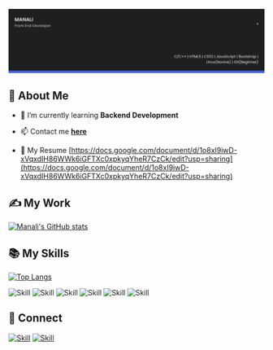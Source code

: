 ![Manali's-cover](./cover_img.png)

## 🧔 About Me

- 🌱 I’m currently learning **Backend Development**

- 📫 Contact me **[here](manalikumari121@gmail.com)**

- 📄 My Resume [https://docs.google.com/document/d/1o8xI9iwD-xVqxdIH86WWk6iGFTXc0xpkyqYheR7CzCk/edit?usp=sharing](https://docs.google.com/document/d/1o8xI9iwD-xVqxdIH86WWk6iGFTXc0xpkyqYheR7CzCk/edit?usp=sharing)

## ✍ My Work

[![Manali's GitHub stats](https://github-readme-stats.vercel.app/api?username=Mana21li&show_icons=true&theme=dark)](https://github.com/Mana21li)


## 📚 My Skills

[![Top Langs](https://github-readme-stats.vercel.app/api/top-langs/?username=Mana21li&layout=compact&show_icons=true&theme=dark)](https://github.com/Mana21li/Mana21li)

![Skill](https://img.shields.io/badge/C-00599C?style=for-the-badge&logo=c&logoColor=white)
![Skill](https://img.shields.io/badge/C%2B%2B-00599C?style=for-the-badge&logo=c%2B%2B&logoColor=white)
![Skill](https://img.shields.io/badge/HTML5-E34F26?style=for-the-badge&logo=html5&logoColor=white)
![Skill](https://img.shields.io/badge/CSS3-1572B6?style=for-the-badge&logo=css3&logoColor=white)
![Skill](https://img.shields.io/badge/JavaScript-323330?style=for-the-badge&logo=javascript&logoColor=F7DF1E)
![Skill](https://img.shields.io/badge/Bootstrap-563D7C?style=for-the-badge&logo=bootstrap&logoColor=white)

## 🤝 Connect

[![Skill](https://img.shields.io/badge/LinkedIn-0077B5?style=for-the-badge&logo=linkedin&logoColor=white)](https://www.linkedin.com/in/manali-75ba171a2/)
[![Skill](https://img.shields.io/badge/GitHub-100000?style=for-the-badge&logo=github&logoColor=white)](https://github.com/Mana21li)
